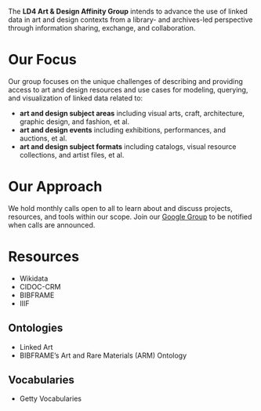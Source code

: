 The **LD4 Art & Design Affinity Group** intends to advance the use of linked data in art and design contexts from a library- and archives-led perspective through information sharing, exchange, and collaboration.

# Our Focus
Our group focuses on the unique challenges of describing and providing access to art and design resources and use cases for modeling, querying, and visualization of linked data related to:
- **art and design subject areas** including visual arts, craft, architecture, graphic design, and fashion, et al.
- **art and design events** including exhibitions, performances, and auctions, et al.
- **art and design subject formats** including catalogs, visual resource collections, and artist files, et al.

# Our Approach
We hold monthly calls open to all to learn about and discuss projects, resources, and tools within our scope. Join our [Google Group](https://groups.google.com/g/ld4-art-design) to be notified when calls are announced.

# Resources

- Wikidata
- CIDOC-CRM
- BIBFRAME
- IIIF

## Ontologies
- Linked Art
- BIBFRAME’s Art and Rare Materials (ARM) Ontology

## Vocabularies
- Getty Vocabularies
